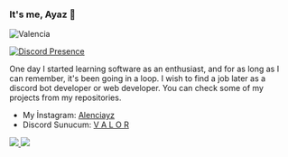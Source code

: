### It's me, Ayaz 👋

<img src="https://komarev.com/ghpvc/?username=Valencie&label=Profile%20Viewers&color=37fa3f" alt="Valencia" />

[![Discord Presence](https://lanyard-profile-readme.vercel.app/api/282238108739567647?theme=light&bg=1c1c1c&animated=false&hideDiscrim=false&borderRadius=30px)](https://discord.com/users/773509653299855361)

One day I started learning software as an enthusiast, and for as long as I can remember, it's been going in a loop. I wish to find a job later as a discord bot developer or web developer. You can check some of my projects from my repositories.

- My İnstagram: [Alenciayz](https://www.instagram.com/alenciayz//)
- Discord Sunucum: [V A L O R](https://discord.gg/rsSJU64g79)

<a href="https://github.com/Valencia">
  <img src="https://github-readme-stats.vercel.app/api?username=Valencia&count_private=true&hide_border=true&show_icons=true&include_all_commits=true&bg_color=0d1117&title_color=df761c&text_color=FFFFFF&icon_color=df761c">
<img src="https://github-readme-stats.vercel.app/api/top-langs/?username=Valencia&layout=compact&theme=nord&hide_border=true&bg_color=0d1117&border_radius=6&title_color=df761c">
</a>

